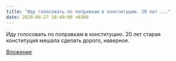```yaml
---
title: "Иду голосовать по поправкам в конституцию. 20 лет ..."
date: 2020-06-27 18:49:00 +0300
---
```


Иду голосовать по поправкам в конституцию. 20 лет старая конституция мешала сделать дорого, наверное.

[Вложение](/assets/vk_photos/2/iQ8J_kP2opc.jpg)
